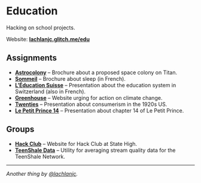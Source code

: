 # Education

Hacking on school projects.

Website: [**lachlanjc.glitch.me/edu**](https://lachlanjc.glitch.me/edu)

## Assignments
- [**Astrocolony**](https://astrocolony.now.sh/) – Brochure about a proposed space colony on Titan.
- [**Sommeil**](https://sommeil.now.sh/) – Brochure about sleep (in French).
- [**L’Éducation Suisse**](https://swiss-edu.now.sh/) – Presentation about the education system in Switzerland (also in French).
- [**Greenhouse**](https://greenhouse.now.sh/) – Website urging for action on climate change.
- [**Twenties**](https://twenties.now.sh/) – Presentation about consumerism in the 1920s US.
- [**Le Petit Prince 14**](https://petit-prince-14.now.sh/) – Presentation about chapter 14 of Le Petit Prince.

## Groups
- [**Hack Club**](https://schacks.github.io/) – Website for Hack Club at State High.
- [**TeenShale Data**](https://teenshaledata.lachlanjc.me/) – Utility for averaging stream quality data for the TeenShale Network.

___
*Another thing by [@lachlanjc](https://twitter.com/lachlanjc).*
